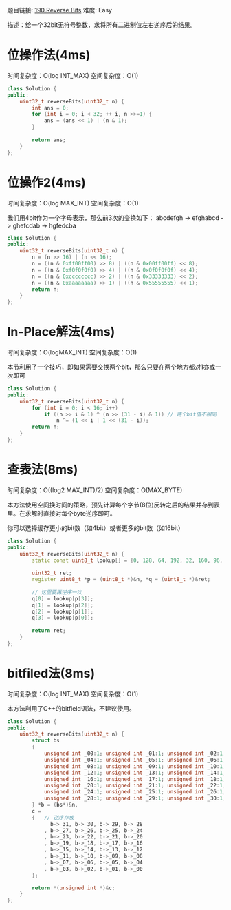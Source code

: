 题目链接: [190.Reverse Bits][1]
难度: Easy

描述：给一个32bit无符号整数，求将所有二进制位左右逆序后的结果。

# 位操作法(4ms)
时间复杂度：O(log INT_MAX)
空间复杂度：O(1)
```cpp
class Solution {
public:
    uint32_t reverseBits(uint32_t n) {
        int ans = 0;
        for (int i = 0; i < 32; ++ i, n >>=1) {
            ans = (ans << 1) | (n & 1);
        }
        
        return ans;
    }
};
```

# 位操作2(4ms)

时间复杂度：O(log MAX_INT)
空间复杂度：O(1)

我们用4bit作为一个字母表示，那么前3次的变换如下：
abcdefgh -> efghabcd -> ghefcdab -> hgfedcba

```cpp
class Solution {
public:
    uint32_t reverseBits(uint32_t n) {
        n = (n >> 16) | (n << 16);
        n = ((n & 0xff00ff00) >> 8) | ((n & 0x00ff00ff) << 8);
        n = ((n & 0xf0f0f0f0) >> 4) | ((n & 0x0f0f0f0f) << 4);
        n = ((n & 0xcccccccc) >> 2) | ((n & 0x33333333) << 2);
        n = ((n & 0xaaaaaaaa) >> 1) | ((n & 0x55555555) << 1);
        return n;
    }
};
```

# In-Place解法(4ms)
时间复杂度：O(logMAX_INT)
空间复杂度：O(1)

本节利用了一个技巧，即如果需要交换两个bit，那么只要在两个地方都对1亦或一次即可

```cpp
class Solution {
public:
    uint32_t reverseBits(uint32_t n) {
        for (int i = 0; i < 16; i++)
            if ((n >> i & 1) ^ (n >> (31 - i) & 1)) // 两个bit值不相同
                n ^= (1 << i | 1 << (31 - i));
        return n;
    }
};
```

# 查表法(8ms)
时间复杂度：O((log2 MAX_INT)/2)
空间复杂度：O(MAX_BYTE)

本方法使用空间换时间的策略，预先计算每个字节(8位)反转之后的结果并存到表里。在求解时直接对每个byte逆序即可。

你可以选择缓存更小的bit数（如4bit）或者更多的bit数（如16bit）

```cpp
class Solution {
public:
    uint32_t reverseBits(uint32_t n) {
        static const uint8_t lookup[] = {0, 128, 64, 192, 32, 160, 96, 224, 16, 144, 80, 208, 48, 176, 112, 240, 8, 136, 72, 200, 40, 168, 104, 232, 24, 152, 88, 216, 56, 184, 120, 248, 4, 132, 68, 196, 36, 164, 100, 228, 20, 148, 84, 212, 52, 180, 116, 244, 12, 140, 76, 204, 44, 172, 108, 236, 28, 156, 92, 220, 60, 188, 124, 252, 2, 130, 66, 194, 34, 162, 98, 226, 18, 146, 82, 210, 50, 178, 114, 242, 10, 138, 74, 202, 42, 170, 106, 234, 26, 154, 90, 218, 58, 186, 122, 250, 6, 134, 70, 198, 38, 166, 102, 230, 22, 150, 86, 214, 54, 182, 118, 246, 14, 142, 78, 206, 46, 174, 110, 238, 30, 158, 94, 222, 62, 190, 126, 254, 1, 129, 65, 193, 33, 161, 97, 225, 17, 145, 81, 209, 49, 177, 113, 241, 9, 137, 73, 201, 41, 169, 105, 233, 25, 153, 89, 217, 57, 185, 121, 249, 5, 133, 69, 197, 37, 165, 101, 229, 21, 149, 85, 213, 53, 181, 117, 245, 13, 141, 77, 205, 45, 173, 109, 237, 29, 157, 93, 221, 61, 189, 125, 253, 3, 131, 67, 195, 35, 163, 99, 227, 19, 147, 83, 211, 51, 179, 115, 243, 11, 139, 75, 203, 43, 171, 107, 235, 27, 155, 91, 219, 59, 187, 123, 251, 7, 135, 71, 199, 39, 167, 103, 231, 23, 151, 87, 215, 55, 183, 119, 247, 15, 143, 79, 207, 47, 175, 111, 239, 31, 159, 95, 223, 63, 191, 127, 255};
        
        uint32_t ret;
        register uint8_t *p = (uint8_t *)&n, *q = (uint8_t *)&ret;
    
    	// 这里要再逆序一次
        q[0] = lookup[p[3]];
        q[1] = lookup[p[2]];
        q[2] = lookup[p[1]];
        q[3] = lookup[p[0]];
    
        return ret;
    }
};
```


# bitfiled法(8ms)
时间复杂度：O(log INT_MAX)
空间复杂度：O(1)

本方法利用了C++的bitfield语法，不建议使用。

```cpp
class Solution {
public:
    uint32_t reverseBits(uint32_t n) {
        struct bs
        {
            unsigned int _00:1; unsigned int _01:1; unsigned int _02:1; unsigned int _03:1;
            unsigned int _04:1; unsigned int _05:1; unsigned int _06:1; unsigned int _07:1;
            unsigned int _08:1; unsigned int _09:1; unsigned int _10:1; unsigned int _11:1;
            unsigned int _12:1; unsigned int _13:1; unsigned int _14:1; unsigned int _15:1;
            unsigned int _16:1; unsigned int _17:1; unsigned int _18:1; unsigned int _19:1;
            unsigned int _20:1; unsigned int _21:1; unsigned int _22:1; unsigned int _23:1;
            unsigned int _24:1; unsigned int _25:1; unsigned int _26:1; unsigned int _27:1;
            unsigned int _28:1; unsigned int _29:1; unsigned int _30:1; unsigned int _31:1;
        } *b = (bs*)&n, 
        c = 
        {	// 逆序存放
              b->_31, b->_30, b->_29, b->_28
            , b->_27, b->_26, b->_25, b->_24
            , b->_23, b->_22, b->_21, b->_20
            , b->_19, b->_18, b->_17, b->_16
            , b->_15, b->_14, b->_13, b->_12
            , b->_11, b->_10, b->_09, b->_08
            , b->_07, b->_06, b->_05, b->_04
            , b->_03, b->_02, b->_01, b->_00
        };

        return *(unsigned int *)&c;
    }
};
```


[1]: https://leetcode.com/problems/reverse-bits/